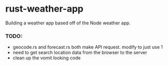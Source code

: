 # rust-weather-app

Building a weather app based off of the Node weather app.

### TODO:
- geocode.rs and forecast.rs both make API request. modify to just use 1
- need to get search location data from the browser to the server
- clean up the vomit looking code


